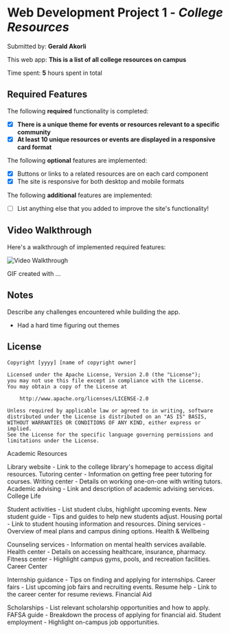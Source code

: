 # Web Development Project 1 - *College Resources*

Submitted by: **Gerald Akorli**

This web app: **This is a list of all college resources on campus**

Time spent: **5** hours spent in total

## Required Features

The following **required** functionality is completed:

- [x] **There is a unique theme for events or resources relevant to a specific community**
- [x] **At least 10 unique resources or events are displayed in a responsive card format**

The following **optional** features are implemented:

- [x] Buttons or links to a related resources are on each card component
- [x] The site is responsive for both desktop and mobile formats

The following **additional** features are implemented:

* [ ] List anything else that you added to improve the site's functionality!

## Video Walkthrough

Here's a walkthrough of implemented required features:

<img src='http://i.imgur.com/link/to/your/gif/file.gif' title='Video Walkthrough' width='' alt='Video Walkthrough' />

<!-- Replace this with whatever GIF tool you used! -->
GIF created with ...  
<!-- Recommended tools:
[Kap](https://getkap.co/) for macOS
[ScreenToGif](https://www.screentogif.com/) for Windows
[peek](https://github.com/phw/peek) for Linux. -->

## Notes

Describe any challenges encountered while building the app.
- Had a hard time figuring out themes 

## License

    Copyright [yyyy] [name of copyright owner]

    Licensed under the Apache License, Version 2.0 (the "License");
    you may not use this file except in compliance with the License.
    You may obtain a copy of the License at

        http://www.apache.org/licenses/LICENSE-2.0

    Unless required by applicable law or agreed to in writing, software
    distributed under the License is distributed on an "AS IS" BASIS,
    WITHOUT WARRANTIES OR CONDITIONS OF ANY KIND, either express or implied.
    See the License for the specific language governing permissions and
    limitations under the License.


Academic Resources

Library website - Link to the college library's homepage to access digital resources.
Tutoring center - Information on getting free peer tutoring for courses.
Writing center - Details on working one-on-one with writing tutors.
Academic advising - Link and description of academic advising services.
College Life

Student activities - List student clubs, highlight upcoming events.
New student guide - Tips and guides to help new students adjust.
Housing portal - Link to student housing information and resources.
Dining services - Overview of meal plans and campus dining options.
Health & Wellbeing

Counseling services - Information on mental health services available.
Health center - Details on accessing healthcare, insurance, pharmacy.
Fitness center - Highlight campus gyms, pools, and recreation facilities.
Career Center

Internship guidance - Tips on finding and applying for internships.
Career fairs - List upcoming job fairs and recruiting events.
Resume help - Link to the career center for resume reviews.
Financial Aid

Scholarships - List relevant scholarship opportunities and how to apply.
FAFSA guide - Breakdown the process of applying for financial aid.
Student employment - Highlight on-campus job opportunities.